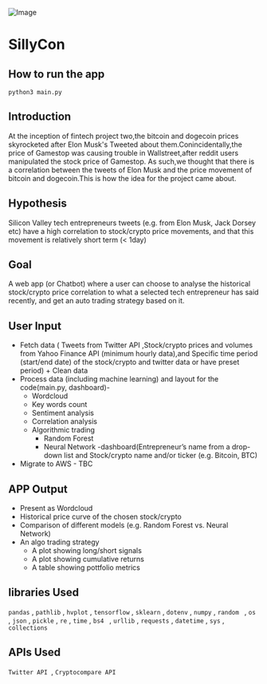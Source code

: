 
![Image](https://raw.githubusercontent.com/filprager/fintech_project_two/layout/image/Etm4yFZUcAAoN5u.jpeg)


# SillyCon

## How to run the app

`python3 main.py`

## Introduction
At the inception of fintech project two,the bitcoin and dogecoin prices skyrocketed after Elon Musk's Tweeted about them.Conincidentally,the price of Gamestop was causing trouble in Wallstreet,after reddit users manipulated the stock price of Gamestop. As such,we thought that there is a correlation between the tweets of Elon Musk and the price movement of bitcoin and dogecoin.This is how the idea for the project came about.


## Hypothesis
Silicon Valley tech entrepreneurs tweets (e.g. from Elon Musk, Jack Dorsey etc) have a high correlation to stock/crypto price movements, and that this movement is relatively short term (< 1day)


## Goal
A web app (or Chatbot)  where a user can choose to analyse the historical stock/crypto price correlation to what a selected tech entrepreneur has said recently, and get an auto trading strategy based on it.


## User Input

- Fetch data ( Tweets from Twitter API ,Stock/crypto prices and volumes from Yahoo Finance API (minimum hourly data),and Specific time period (start/end date) of the stock/crypto and twitter data or have preset period) + Clean data  
- Process data (including machine learning) and layout for the code(main.py, dashboard)-
    - Wordcloud
    - Key words count
    - Sentiment analysis
    - Correlation analysis
    - Algorithmic trading
        - Random Forest
        - Neural Network
    -dashboard(Entrepreneur’s name from a drop-down list and Stock/crypto name and/or ticker (e.g. Bitcoin, BTC)  
- Migrate to AWS - TBC


## APP Output
- Present as Wordcloud
- Historical price curve of the chosen stock/crypto
- Comparison of different models (e.g. Random Forest vs. Neural Network)
- An algo trading strategy
    - A plot showing long/short signals
    - A plot showing cumulative returns
    - A table showing pottfolio metrics


## libraries Used

`pandas` , `pathlib` , `hvplot` , `tensorflow` , `sklearn` , `dotenv` , `numpy` , `random ` , `os` , `json` , `pickle`  , `re` , `time` , `bs4 ` , `urllib` , `requests` , `datetime` , `sys` , `collections`



## APIs Used

`Twitter API `,  `Cryptocompare API`